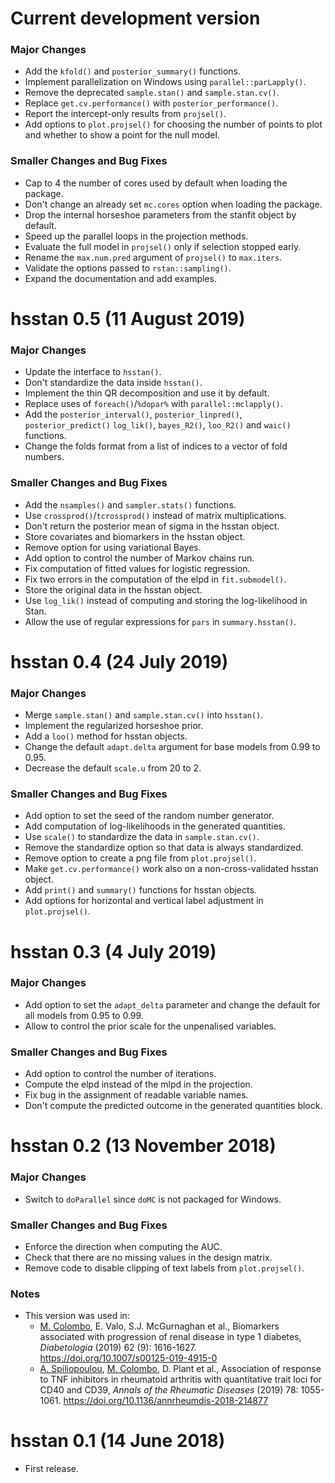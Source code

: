 # Current development version

### Major Changes

- Add the `kfold()` and  `posterior_summary()` functions.
- Implement parallelization on Windows using `parallel::parLapply()`.
- Remove the deprecated `sample.stan()` and `sample.stan.cv()`.
- Replace `get.cv.performance()` with `posterior_performance()`.
- Report the intercept-only results from `projsel()`.
- Add options to `plot.projsel()` for choosing the number of points to plot and
  whether to show a point for the null model.

### Smaller Changes and Bug Fixes

- Cap to 4 the number of cores used by default when loading the package.
- Don't change an already set `mc.cores` option when loading the package.
- Drop the internal horseshoe parameters from the stanfit object by default.
- Speed up the parallel loops in the projection methods.
- Evaluate the full model in `projsel()` only if selection stopped early.
- Rename the `max.num.pred` argument of `projsel()` to `max.iters`.
- Validate the options passed to `rstan::sampling()`.
- Expand the documentation and add examples.

# hsstan 0.5 (11 August 2019)

### Major Changes

- Update the interface to `hsstan()`.
- Don't standardize the data inside `hsstan()`.
- Implement the thin QR decomposition and use it by default.
- Replace uses of `foreach()`/`%dopar%` with `parallel::mclapply()`.
- Add the `posterior_interval()`, `posterior_linpred()`, `posterior_predict()`
  `log_lik()`, `bayes_R2()`, `loo_R2()` and `waic()` functions.
- Change the folds format from a list of indices to a vector of fold numbers.

### Smaller Changes and Bug Fixes

- Add the `nsamples()` and `sampler.stats()` functions.
- Use `crossprod()`/`tcrossprod()` instead of matrix multiplications.
- Don't return the posterior mean of sigma in the hsstan object.
- Store covariates and biomarkers in the hsstan object.
- Remove option for using variational Bayes.
- Add option to control the number of Markov chains run.
- Fix computation of fitted values for logistic regression.
- Fix two errors in the computation of the elpd in `fit.submodel()`.
- Store the original data in the hsstan object.
- Use `log_lik()` instead of computing and storing the log-likelihood in Stan.
- Allow the use of regular expressions for `pars` in `summary.hsstan()`.

# hsstan 0.4 (24 July 2019)

### Major Changes

- Merge `sample.stan()` and `sample.stan.cv()` into `hsstan()`.
- Implement the regularized horseshoe prior.
- Add a `loo()` method for hsstan objects.
- Change the default `adapt.delta` argument for base models from 0.99 to 0.95.
- Decrease the default `scale.u` from 20 to 2.

### Smaller Changes and Bug Fixes

- Add option to set the seed of the random number generator.
- Add computation of log-likelihoods in the generated quantities.
- Use `scale()` to standardize the data in `sample.stan.cv()`.
- Remove the standardize option so that data is always standardized.
- Remove option to create a png file from `plot.projsel()`.
- Make `get.cv.performance()` work also on a non-cross-validated hsstan object.
- Add `print()` and `summary()` functions for hsstan objects.
- Add options for horizontal and vertical label adjustment in `plot.projsel()`.

# hsstan 0.3 (4 July 2019)

### Major Changes

- Add option to set the `adapt_delta` parameter and change the default for all
  models from 0.95 to 0.99.
- Allow to control the prior scale for the unpenalised variables.

### Smaller Changes and Bug Fixes

- Add option to control the number of iterations.
- Compute the elpd instead of the mlpd in the projection.
- Fix bug in the assignment of readable variable names.
- Don't compute the predicted outcome in the generated quantities block.

# hsstan 0.2 (13 November 2018)

### Major Changes

- Switch to `doParallel` since `doMC` is not packaged for Windows.

### Smaller Changes and Bug Fixes

- Enforce the direction when computing the AUC.
- Check that there are no missing values in the design matrix.
- Remove code to disable clipping of text labels from `plot.projsel()`.

### Notes

- This version was used in:
  - [M. Colombo][mcol], E. Valo, S.J. McGurnaghan et al.,
    Biomarkers associated with progression of renal disease in type 1 diabetes,
    _Diabetologia_ (2019) 62 (9): 1616-1627.
    https://doi.org/10.1007/s00125-019-4915-0
  - [A. Spiliopoulou][athina], [M. Colombo][mcol], D. Plant et al.,
    Association of response to TNF inhibitors in rheumatoid arthritis with
    quantitative trait loci for CD40 and CD39,
    _Annals of the Rheumatic Diseases_ (2019) 78: 1055-1061.
    https://doi.org/10.1136/annrheumdis-2018-214877

# hsstan 0.1 (14 June 2018)

- First release.

[mcol]:   https://pm2.phs.ed.ac.uk/~mcolombo/
[athina]: http://www.homepages.ed.ac.uk/aspiliop/
